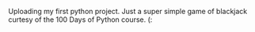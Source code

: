 Uploading my first python project. Just a super simple game of blackjack curtesy of the 100 Days of Python course. (:
